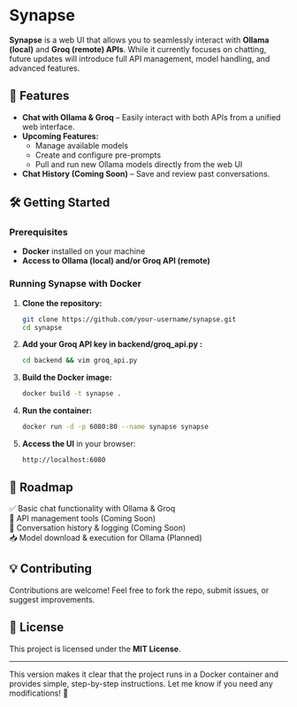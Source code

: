 # Synapse  

**Synapse** is a web UI that allows you to seamlessly interact with **Ollama (local)** and **Groq (remote) APIs**. While it currently focuses on chatting, future updates will introduce full API management, model handling, and advanced features.  

## 🚀 Features  

- **Chat with Ollama & Groq** – Easily interact with both APIs from a unified web interface.  
- **Upcoming Features:**  
  - Manage available models  
  - Create and configure pre-prompts  
  - Pull and run new Ollama models directly from the web UI  
- **Chat History (Coming Soon)** – Save and review past conversations.  

## 🛠️ Getting Started  

### Prerequisites  
- **Docker** installed on your machine  
- **Access to Ollama (local) and/or Groq API (remote)**  

### Running Synapse with Docker  

1. **Clone the repository:**  
   ```bash
   git clone https://github.com/your-username/synapse.git
   cd synapse
   ```
2. **Add your Groq API key in backend/groq_api.py :**
   ```bash
   cd backend && vim groq_api.py 
   ```
  
4. **Build the Docker image:**  
   ```bash
   docker build -t synapse .
   ```

5. **Run the container:**  
   ```bash
   docker run -d -p 6080:80 --name synapse synapse
   ```

6. **Access the UI** in your browser:  
   ```
   http://localhost:6080
   ```

## 📌 Roadmap  

✅ Basic chat functionality with Ollama & Groq  
🔄 API management tools (Coming Soon)  
📝 Conversation history & logging (Coming Soon)  
📥 Model download & execution for Ollama (Planned)  

## 💡 Contributing  

Contributions are welcome! Feel free to fork the repo, submit issues, or suggest improvements.  

## 📜 License  

This project is licensed under the **MIT License**.  

---

This version makes it clear that the project runs in a Docker container and provides simple, step-by-step instructions. Let me know if you need any modifications! 🚀
